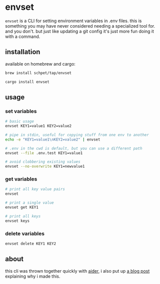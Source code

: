 # envset

`envset` is a CLI for setting environment variables in .env files. this is something you may have never considered needing a specialized tool for. and you don't. but just like updating a git config it's just more fun doing it with a command.

## installation

available on homebrew and cargo:

```bash
brew install schpet/tap/envset
```
```bash
cargo install envset
```

## usage

### set variables

```bash
# basic usage
envset KEY1=value1 KEY2=value2

# pipe in stdin, useful for copying stuff from one env to another
echo -e "KEY1=value1\nKEY2=value2" | envset

# .env in the cwd is default, but you can use a different path
envset --file .env.test KEY1=value1

# avoid clobbering existing values
envset --no-overwrite KEY1=newvalue1
```

### get variables

```bash
# print all key value pairs 
envset

# print a single value
envset get KEY1

# print all keys
envset keys
```

### delete variables

```bash
envset delete KEY1 KEY2
```

## about

this cli was thrown together quickly with [aider](https://aider.chat/), i also put up [a blog post](https://schpet.com/linklog/envset-updates-env-files) explaining why i made this.
